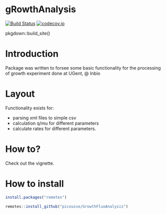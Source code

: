 # gRowthAnalysis 

[![Build Status](https://travis-ci.org/picousse/gRowthAnalysis.svg?branch=master)](https://travis-ci.org/picousse/gRowthAnalysis)
[![codecov.io](https://codecov.io/github/picousse/gRowthAnalysis/coverage.svg?branch=master)](https://codecov.io/github/picousse/gRowthAnalysis?branch=master)

pkgdown::build_site()

# Introduction

Package was written to forsee some basic functionality for the processing of growth experiment done at UGent, @ Inbio

# Layout

Functionality exists for:
- parsing xml files to simple csv
- calculation q/mu for different parameters
- calculate rates for different parameters.

# How to?
Check out the vignette.

# How to install

```R
install.packages("remotes")

remotes::install_github("picousse/GrowthFluoAnalysis")

``` 


